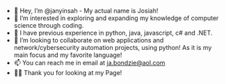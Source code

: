 - 👋 Hey, I’m @janyinsah - My actual name is Josiah! 
- 👀 I’m interested in exploring and expanding my knowledge of computer science through coding.
- 🌱 I have previous experience in python, java, javascript, c# and .NET.
- 💞️ I’m looking to collaborate on web applications and network/cybersecurity automation projects, using python! As it is my main focus and my favorite language!
- 📫 You can reach me in email at ja.bondzie@aol.com
- 🙏🏾 Thank you for looking at my Page!

<!---
janyinsah/janyinsah is a ✨ special ✨ repository because its `README.md` (this file) appears on your GitHub profile.
You can click the Preview link to take a look at your changes.
--->
